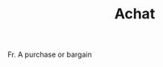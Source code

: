 ---
title: Achat
letter: A
permalink: "/definitions/bld-achat.html"
body: Fr. A purchase or bargain
published_at: '2018-07-07'
source: Black's Law Dictionary 2nd Ed (1910)
layout: post
---